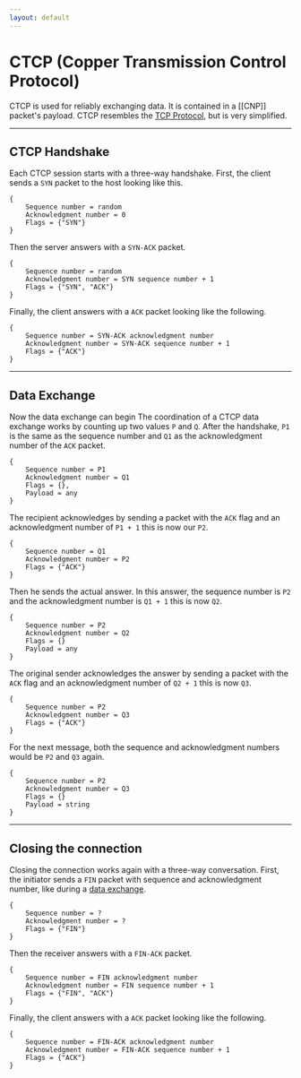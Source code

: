 ```yaml
---
layout: default
---
```


# CTCP (Copper Transmission Control Protocol)

CTCP is used for reliably exchanging data. It is contained in a [[CNP]] packet's payload.
CTCP resembles the [TCP Protocol](https://de.wikipedia.org/wiki/Transmission_Control_Protocol), but is very simplified.

---

## CTCP Handshake

Each CTCP session starts with a three-way handshake.
First, the client sends a `SYN` packet to the host looking like this.

```
{
	Sequence number = random
	Acknowledgment number = 0
	Flags = {"SYN"}
}
```

Then the server answers with a `SYN-ACK` packet.

```
{
	Sequence number = random
	Acknowledgment number = SYN sequence number + 1
	Flags = {"SYN", "ACK"}
}
```

Finally, the client answers with a `ACK` packet looking like the following.

```
{
	Sequence number = SYN-ACK acknowledgment number
	Acknowledgment number = SYN-ACK sequence number + 1
	Flags = {"ACK"}
}
```

---

## Data Exchange

Now the data exchange can begin
The coordination of a CTCP data exchange works by counting up two values `P` and `Q`. After the handshake, `P1` is the same as the sequence number and `Q1` as the acknowledgment number of the `ACK` packet.

```
{
	Sequence number = P1
	Acknowledgment number = Q1
	Flags = {},
	Payload = any
}
```

The recipient acknowledges by sending a packet with the `ACK` flag and an acknowledgment number of `P1 + 1` this is now our `P2`.

```
{
	Sequence number = Q1
	Acknowledgment number = P2
	Flags = {"ACK"}
}
```

Then he sends the actual answer. In this answer, the sequence number is `P2` and the acknowledgment number is `Q1 + 1` this is now `Q2`.

```
{
	Sequence number = P2
	Acknowledgment number = Q2
	Flags = {}
	Payload = any
}
```

The original sender acknowledges the answer by sending a packet with the `ACK` flag and an acknowledgment number of `Q2 + 1` this is now `Q3`.

```
{
	Sequence number = P2
	Acknowledgment number = Q3
	Flags = {"ACK"}
}
```

For the next message, both the sequence and acknowledgment numbers would be `P2` and `Q3` again.

```
{
	Sequence number = P2
	Acknowledgment number = Q3
	Flags = {}
	Payload = string
}
```

---

## Closing the connection

Closing the connection works again with a three-way conversation.
First, the initiator sends a `FIN` packet with sequence and acknowledgment number, like during a [data exchange](#data-exchange).

```
{
	Sequence number = ?
	Acknowledgment number = ?
	Flags = {"FIN"}
}
```

Then the receiver answers with a `FIN-ACK` packet.

```
{
	Sequence number = FIN acknowledgment number
	Acknowledgment number = FIN sequence number + 1
	Flags = {"FIN", "ACK"}
}
```

Finally, the client answers with a `ACK` packet looking like the following.

```
{
	Sequence number = FIN-ACK acknowledgment number
	Acknowledgment number = FIN-ACK sequence number + 1
	Flags = {"ACK"}
}
```

